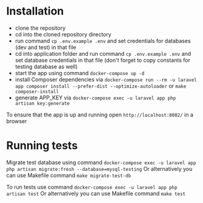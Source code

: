 # Installation

- clone the repository
- cd into the cloned repository directory
- run command `cp .env.example .env` and set credentials for databases (dev and test) in that file
- cd into application folder and run command `cp .env.example .env` and set database credentials in that file (don't forget to copy constants for testing database as well)
- start the app using command `docker-compose up -d`
- install Composer dependencies via `docker-compose run --rm -u laravel app composer install --prefer-dist --optimize-autoloader` or `make composer-install`
- generate APP_KEY via `docker-compose exec -u laravel app php artisan key:generate`

To ensure that the app is up and running open `http://localhost:8082/` in a browser

# Running tests

Migrate test database using command `docker-compose exec -u laravel app php artisan migrate:fresh --database=mysql-testing`
Or alternatively you can use Makefile command `make migrate-test-db`

To run tests use command `docker-compose exec -u laravel app php artisan test`
Or alternatively you can use Makefile command `make test`
